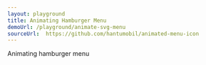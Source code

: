 ```yaml
---
layout: playground
title: Animating Hamburger Menu
demoUrl: /playground/animate-svg-menu
sourceUrl:  https://github.com/hantumobil/animated-menu-icon
---
```

Animating hamburger menu